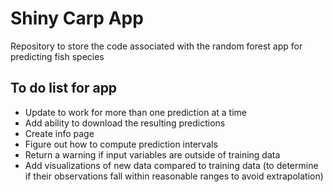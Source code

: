 
# Shiny Carp App

Repository to store the code associated with the random forest app for
predicting fish species

## To do list for app

  - Update to work for more than one prediction at a time
  - Add ability to download the resulting predictions
  - Create info page
  - Figure out how to compute prediction intervals
  - Return a warning if input variables are outside of training data
  - Add visualizations of new data compared to training data (to
    determine if their observations fall within reasonable ranges to
    avoid extrapolation)
